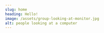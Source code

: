 ```yaml
---
slug: home
heading: Hello!
image: /assets/group-looking-at-monitor.jpg
alt: people looking at a computer
---
```

